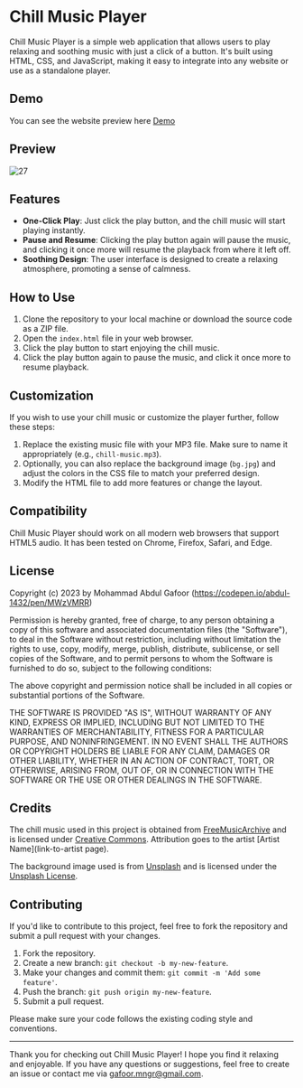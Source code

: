 # Chill Music Player

Chill Music Player is a simple web application that allows users to play relaxing and soothing music with just a click of a button. It's built using HTML, CSS, and JavaScript, making it easy to integrate into any website or use as a standalone player.
## Demo
You can see the website preview here [Demo](https://codepen.io/abdul-1432/pen/MWzVMRR)

## Preview
![27](https://github.com/abdul-1432/js-27_chill_music_palyer/assets/124916666/3484f618-c1fa-4cb0-9846-f8c2aa2394ca)


## Features

- **One-Click Play**: Just click the play button, and the chill music will start playing instantly.
- **Pause and Resume**: Clicking the play button again will pause the music, and clicking it once more will resume the playback from where it left off.
- **Soothing Design**: The user interface is designed to create a relaxing atmosphere, promoting a sense of calmness.

## How to Use

1. Clone the repository to your local machine or download the source code as a ZIP file.
2. Open the `index.html` file in your web browser.
3. Click the play button to start enjoying the chill music.
4. Click the play button again to pause the music, and click it once more to resume playback.

## Customization

If you wish to use your chill music or customize the player further, follow these steps:

1. Replace the existing music file with your MP3 file. Make sure to name it appropriately (e.g., `chill-music.mp3`).
2. Optionally, you can also replace the background image (`bg.jpg`) and adjust the colors in the CSS file to match your preferred design.
3. Modify the HTML file to add more features or change the layout.

## Compatibility

Chill Music Player should work on all modern web browsers that support HTML5 audio. It has been tested on Chrome, Firefox, Safari, and Edge.

## License
Copyright (c) 2023 by Mohammad Abdul Gafoor (https://codepen.io/abdul-1432/pen/MWzVMRR)

Permission is hereby granted, free of charge, to any person obtaining a copy of this software and associated documentation files (the "Software"), to deal in the Software without restriction, including without limitation the rights to use, copy, modify, merge, publish, distribute, sublicense, or sell copies of the Software, and to permit persons to whom the Software is furnished to do so, subject to the following conditions:

The above copyright and permission notice shall be included in all copies or substantial portions of the Software.

THE SOFTWARE IS PROVIDED "AS IS", WITHOUT WARRANTY OF ANY KIND, EXPRESS OR IMPLIED, INCLUDING BUT NOT LIMITED TO THE WARRANTIES OF MERCHANTABILITY, FITNESS FOR A PARTICULAR PURPOSE, AND NONINFRINGEMENT. IN NO EVENT SHALL THE AUTHORS OR COPYRIGHT HOLDERS BE LIABLE FOR ANY CLAIM, DAMAGES OR OTHER LIABILITY, WHETHER IN AN ACTION OF CONTRACT, TORT, OR OTHERWISE, ARISING FROM, OUT OF, OR IN CONNECTION WITH THE SOFTWARE OR THE USE OR OTHER DEALINGS IN THE SOFTWARE.



## Credits

The chill music used in this project is obtained from [FreeMusicArchive](https://freemusicarchive.org/) and is licensed under [Creative Commons](https://creativecommons.org/licenses/by/3.0/). Attribution goes to the artist [Artist Name](link-to-artist page).

The background image used is from [Unsplash](https://unsplash.com/) and is licensed under the [Unsplash License]([[https://unsplash.com/license](https://codepen.io/abdul-1432/pen/MWzVMRR)](https://codepen.io/abdul-1432/pen/MWzVMRR)).

## Contributing

If you'd like to contribute to this project, feel free to fork the repository and submit a pull request with your changes.

1. Fork the repository.
2. Create a new branch: `git checkout -b my-new-feature`.
3. Make your changes and commit them: `git commit -m 'Add some feature'`.
4. Push the branch: `git push origin my-new-feature`.
5. Submit a pull request.

Please make sure your code follows the existing coding style and conventions.

---

Thank you for checking out Chill Music Player! I hope you find it relaxing and enjoyable. If you have any questions or suggestions, feel free to create an issue or contact me via [gafoor.mngr@gmail.com](mailto:gafoor.mngr@gmail.com).
